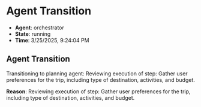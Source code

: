# Agent Transition

- **Agent**: orchestrator
- **State**: running
- **Time**: 3/25/2025, 9:24:04 PM

## Agent Transition

Transitioning to planning agent: Reviewing execution of step: Gather user preferences for the trip, including type of destination, activities, and budget.

**Reason**: Reviewing execution of step: Gather user preferences for the trip, including type of destination, activities, and budget.

